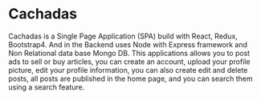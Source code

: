 # Cachadas
Cachadas is a Single Page Application (SPA) build with React, Redux, Bootstrap4. And in the Backend uses Node with Express framework and Non Relational data base Mongo DB.
This applications allows you to post ads to sell or buy articles, you can create an account, upload your profile picture, edit your profile information, you can also create edit and delete posts,
all posts are published in the home page, and you can search them using a search feature.
